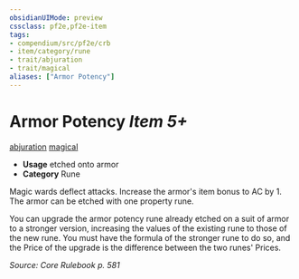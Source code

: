 ```yaml
---
obsidianUIMode: preview
cssclass: pf2e,pf2e-item
tags:
- compendium/src/pf2e/crb
- item/category/rune
- trait/abjuration
- trait/magical
aliases: ["Armor Potency"]
---
```

# Armor Potency *Item 5+*  
[abjuration](rules/traits/abjuration.md)  [magical](rules/traits/magical.md)  

- **Usage** etched onto armor
- **Category** Rune

Magic wards deflect attacks. Increase the armor's item bonus to AC by 1. The armor can be etched with one property rune.

You can upgrade the armor potency rune already etched on a suit of armor to a stronger version, increasing the values of the existing rune to those of the new rune. You must have the formula of the stronger rune to do so, and the Price of the upgrade is the difference between the two runes' Prices.

*Source: Core Rulebook p. 581*
